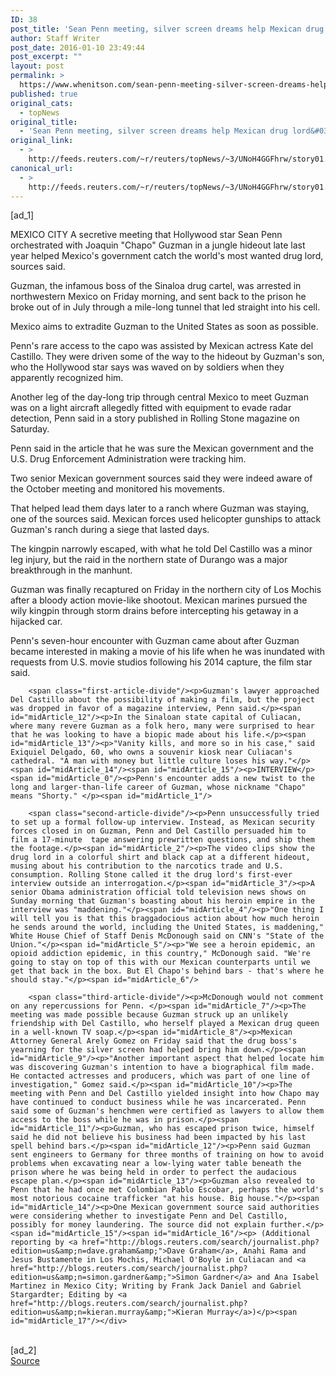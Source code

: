 ```yaml
---
ID: 38
post_title: 'Sean Penn meeting, silver screen dreams help Mexican drug lord&#039;s downfall'
author: Staff Writer
post_date: 2016-01-10 23:49:44
post_excerpt: ""
layout: post
permalink: >
  https://www.whenitson.com/sean-penn-meeting-silver-screen-dreams-help-mexican-drug-lords-downfall/
published: true
original_cats:
  - topNews
original_title:
  - 'Sean Penn meeting, silver screen dreams help Mexican drug lord&#039;s downfall'
original_link:
  - >
    http://feeds.reuters.com/~r/reuters/topNews/~3/UNoH4GGFhrw/story01.htm
canonical_url:
  - >
    http://feeds.reuters.com/~r/reuters/topNews/~3/UNoH4GGFhrw/story01.htm
---
```

 [ad_1]
<br><div id="articleText">
<span id="midArticle_start"/>

<span id="midArticle_0"/><span class="focusParagraph" readability="5"><p><span class="articleLocation">MEXICO CITY</span> A secretive meeting that Hollywood star Sean Penn orchestrated with Joaquin "Chapo" Guzman in a jungle hideout late last year helped Mexico's government catch the world's most wanted drug lord, sources said.  </p></span><span id="midArticle_1"/><p>Guzman, the infamous boss of the Sinaloa drug cartel, was arrested in northwestern Mexico on Friday morning, and sent back to the prison he broke out of in July through a mile-long tunnel that led straight into his cell.</p><span id="midArticle_2"/><p>Mexico aims to extradite Guzman to the United States as soon as possible. </p><span id="midArticle_3"/><p>Penn's rare access to the capo was assisted by Mexican actress Kate del Castillo. They were driven some of the way to the hideout by Guzman's son, who the Hollywood star says was waved on by soldiers when they apparently recognized him.    </p><span id="midArticle_4"/><p>Another leg of the day-long trip through central Mexico to meet Guzman was on a light aircraft allegedly fitted with equipment to evade radar detection, Penn said in a story published in Rolling Stone magazine on Saturday. </p><span id="midArticle_5"/><p>Penn said in the article that he was sure the Mexican government and the U.S. Drug Enforcement Administration were tracking him. </p><span id="midArticle_6"/><p>Two senior Mexican government sources said they were indeed aware of the October meeting and monitored his movements. </p><span id="midArticle_7"/><p>That helped lead them days later to a ranch where Guzman was staying, one of the sources said. Mexican forces used helicopter gunships to attack Guzman's ranch during a siege that lasted days. </p><span id="midArticle_8"/><p>The kingpin narrowly escaped, with what he told Del Castillo was a minor leg injury, but the raid in the northern state of Durango was a major breakthrough in the manhunt.</p><span id="midArticle_9"/><p>Guzman was finally recaptured on Friday in the northern city of Los Mochis after a bloody action movie-like shootout. Mexican marines pursued the wily kingpin through storm drains before intercepting his getaway in a hijacked car.</p><span id="midArticle_10"/><p>Penn's seven-hour encounter with Guzman came about after Guzman became interested in making a movie of his life when he was inundated with requests from U.S. movie studios following  his 2014 capture, the film star said. </p><span id="midArticle_11"/>
        
        <span class="first-article-divide"/><p>Guzman's lawyer approached Del Castillo about the possibility of making a film, but the project was dropped in favor of a magazine interview, Penn said.</p><span id="midArticle_12"/><p>In the Sinaloan state capital of Culiacan, where many revere Guzman as a folk hero, many were surprised to hear that he was looking to have a biopic made about his life.</p><span id="midArticle_13"/><p>"Vanity kills, and more so in his case," said Exiquiel Delgado, 60, who owns a souvenir kiosk near Culiacan's cathedral. "A man with money but little culture loses his way."</p><span id="midArticle_14"/><span id="midArticle_15"/><p>INTERVIEW</p><span id="midArticle_0"/><p>Penn's encounter adds a new twist to the long and larger-than-life career of Guzman, whose nickname "Chapo" means "Shorty." </p><span id="midArticle_1"/>
        
        <span class="second-article-divide"/><p>Penn unsuccessfully tried to set up a formal follow-up interview. Instead, as Mexican security forces closed in on Guzman, Penn and Del Castillo persuaded him to film a 17-minute  tape answering prewritten questions, and ship them the footage.</p><span id="midArticle_2"/><p>The video clips show the drug lord in a colorful shirt and black cap at a different hideout, musing about his contribution to the narcotics trade and U.S. consumption. Rolling Stone called it the drug lord's first-ever interview outside an interrogation.</p><span id="midArticle_3"/><p>A senior Obama administration official told television news shows on Sunday morning that Guzman's boasting about his heroin empire in the interview was "maddening."</p><span id="midArticle_4"/><p>"One thing I will tell you is that this braggadocious action about how much heroin he sends around the world, including the United States, is maddening," White House Chief of Staff Denis McDonough said on CNN's "State of the Union."</p><span id="midArticle_5"/><p>"We see a heroin epidemic, an opioid addiction epidemic, in this country," McDonough said. "We're going to stay on top of this with our Mexican counterparts until we get that back in the box. But El Chapo's behind bars - that's where he should stay."</p><span id="midArticle_6"/>
        
        <span class="third-article-divide"/><p>McDonough would not comment on any repercussions for Penn. </p><span id="midArticle_7"/><p>The meeting was made possible because Guzman struck up an unlikely friendship with Del Castillo, who herself played a Mexican drug queen in a well-known TV soap.</p><span id="midArticle_8"/><p>Mexican Attorney General Arely Gomez on Friday said that the drug boss's yearning for the silver screen had helped bring him down.</p><span id="midArticle_9"/><p>"Another important aspect that helped locate him was discovering Guzman's intention to have a biographical film made. He contacted actresses and producers, which was part of one line of investigation," Gomez said.</p><span id="midArticle_10"/><p>The meeting with Penn and Del Castillo yielded insight into how Chapo may have continued to conduct business while he was incarcerated. Penn said some of Guzman's henchmen were certified as lawyers to allow them access to the boss while he was in prison.</p><span id="midArticle_11"/><p>Guzman, who has escaped prison twice, himself said he did not believe his business had been impacted by his last spell behind bars.</p><span id="midArticle_12"/><p>Penn said Guzman sent engineers to Germany for three months of training on how to avoid problems when excavating near a low-lying water table beneath the prison where he was being held in order to perfect the audacious escape plan.</p><span id="midArticle_13"/><p>Guzman also revealed to Penn that he had once met Colombian Pablo Escobar, perhaps the world's most notorious cocaine trafficker "at his house. Big house."</p><span id="midArticle_14"/><p>One Mexican government source said authorities were considering whether to investigate Penn and Del Castillo, possibly for money laundering. The source did not explain further.</p><span id="midArticle_15"/><span id="midArticle_16"/><p> (Additional reporting by <a href="http://blogs.reuters.com/search/journalist.php?edition=us&amp;n=dave.graham&amp;">Dave Graham</a>, Anahi Rama and Jesus Bustamente in Los Mochis, Michael O'Boyle in Culiacan and <a href="http://blogs.reuters.com/search/journalist.php?edition=us&amp;n=simon.gardner&amp;">Simon Gardner</a> and Ana Isabel Martinez in Mexico City; Writing by Frank Jack Daniel and Gabriel Stargardter; Editing by <a href="http://blogs.reuters.com/search/journalist.php?edition=us&amp;n=kieran.murray&amp;">Kieran Murray</a>)</p><span id="midArticle_17"/></div>
<br>[ad_2]
<br><a href="http://feeds.reuters.com/~r/reuters/topNews/~3/UNoH4GGFhrw/story01.htm">Source </a>
